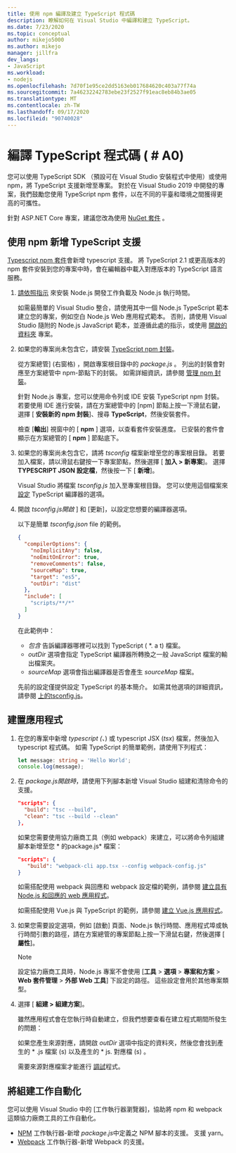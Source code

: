 ```yaml
---
title: 使用 npm 編譯及建立 TypeScript 程式碼
description: 瞭解如何在 Visual Studio 中編譯和建立 TypeScript。
ms.date: 7/23/2020
ms.topic: conceptual
author: mikejo5000
ms.author: mikejo
manager: jillfra
dev_langs:
- JavaScript
ms.workload:
- nodejs
ms.openlocfilehash: 7d70f1e95ce2dd5163eb017684620c403a77f74a
ms.sourcegitcommit: 7a46232242783ebe23f2527f91eac8eb84b3ae05
ms.translationtype: MT
ms.contentlocale: zh-TW
ms.lasthandoff: 09/17/2020
ms.locfileid: "90740028"
---
```

# <a name="compile-typescript-code-nodejs"></a>編譯 TypeScript 程式碼 ( # A0) 

您可以使用 TypeScript SDK （預設可在 Visual Studio 安裝程式中使用）或使用 npm，將 TypeScript 支援新增至專案。 對於在 Visual Studio 2019 中開發的專案，我們鼓勵您使用 TypeScript npm 套件，以在不同的平臺和環境之間獲得更高的可攜性。

針對 ASP.NET Core 專案，建議您改為使用 [NuGet 套件](../javascript/compile-typescript-code-nuget.md) 。

## <a name="add-typescript-support-using-npm"></a>使用 npm 新增 TypeScript 支援

[Typescript npm 套件](https://www.npmjs.com/package/typescript)會新增 typescript 支援。 將 TypeScript 2.1 或更高版本的 npm 套件安裝到您的專案中時，會在編輯器中載入對應版本的 TypeScript 語言服務。

1. [請依照指示](../ide/quickstart-nodejs.md?toc=%252fvisualstudio%252fjavascript%252ftoc.json) 來安裝 Node.js 開發工作負載及 Node.js 執行時間。

   如需最簡單的 Visual Studio 整合，請使用其中一個 Node.js TypeScript 範本建立您的專案，例如空白 Node.js Web 應用程式範本。 否則，請使用 Visual Studio 隨附的 Node.js JavaScript 範本，並遵循此處的指示，或使用 [開啟的資料夾](../javascript/develop-javascript-code-without-solutions-projects.md) 專案。

1. 如果您的專案尚未包含它，請安裝 [TypeScript npm 封裝](https://www.npmjs.com/package/typescript)。

   從方案總管] (右窗格) ，開啟專案根目錄中的 *package.js* 。 列出的封裝會對應至方案總管中 npm-節點下的封裝。 如需詳細資訊，請參閱 [管理 npm 封裝](../javascript/npm-package-management.md)。

   針對 Node.js 專案，您可以使用命令列或 IDE 安裝 TypeScript npm 封裝。 若要使用 IDE 進行安裝，請在方案總管中的 [npm] 節點上按一下滑鼠右鍵，選擇 [ **安裝新的 npm 封裝**]、搜尋 **TypeScript**，然後安裝套件。

   檢查 [**輸出**] 視窗中的 [ **npm** ] 選項，以查看套件安裝進度。 已安裝的套件會顯示在方案總管的 [ **npm** ] 節點底下。

1. 如果您的專案尚未包含它，請將 *tsconfig* 檔案新增至您的專案根目錄。 若要加入檔案，請以滑鼠右鍵按一下專案節點，然後選擇 [ **加入 > 新專案**]。 選擇 **TYPESCRIPT JSON 設定檔**，然後按一下 [ **新增**]。

   Visual Studio 將檔案 *tsconfig.js* 加入至專案根目錄。 您可以使用這個檔案來 [設定](https://www.typescriptlang.org/docs/handbook/tsconfig-json.html) TypeScript 編譯器的選項。

1. 開啟 *tsconfig.js開啟* ] 和 [更新]，以設定您想要的編譯器選項。

   以下是簡單 *tsconfig.json* file 的範例。

   ```json
   {
     "compilerOptions": {
       "noImplicitAny": false,
       "noEmitOnError": true,
       "removeComments": false,
       "sourceMap": true,
       "target": "es5",
       "outDir": "dist"
     },
     "include": [
       "scripts/**/*"
     ]
   }
   ```

   在此範例中：
   - *包含* 告訴編譯器哪裡可以找到 TypeScript ( *. a t) 檔案。
   - *outDir* 選項會指定 TypeScript 編譯器所轉換之一般 JavaScript 檔案的輸出檔案夾。
   - *sourceMap* 選項會指出編譯器是否會產生 *sourceMap* 檔案。

   先前的設定僅提供設定 TypeScript 的基本簡介。 如需其他選項的詳細資訊，請參閱 [ 上的tsconfig.js](https://www.typescriptlang.org/docs/handbook/tsconfig-json.html)。

## <a name="build-the-application"></a>建置應用程式

1. 在您的專案中新增 *typescript (、*) 或 typescript JSX (*tsx*) 檔案，然後加入 typescript 程式碼。 如需 TypeScript 的簡單範例，請使用下列程式：

   ```typescript
   let message: string = 'Hello World';
   console.log(message);
   ```

1. 在 *package.js開啟時*，請使用下列腳本新增 Visual Studio 組建和清除命令的支援。

   ```json
   "scripts": {
     "build": "tsc --build",
     "clean": "tsc --build --clean"
   },
   ```

   如果您需要使用協力廠商工具（例如 webpack）來建立，可以將命令列組建腳本新增至您 * 的package.js* 檔案：

   ```json
   "scripts": {
      "build": "webpack-cli app.tsx --config webpack-config.js"
   }
   ```

   如需搭配使用 webpack 與回應和 webpack 設定檔的範例，請參閱 [建立具有 Node.js 和回應的 web 應用程式](../javascript/tutorial-nodejs-with-react-and-jsx.md)。

   如需搭配使用 Vue.js 與 TypeScript 的範例，請參閱 [建立 Vue.js 應用程式](/javascript/create-application-with-vuejs)。

1. 如果您需要設定選項，例如 [啟動] 頁面、Node.js 執行時間、應用程式埠或執行時間引數的路徑，請在方案總管的專案節點上按一下滑鼠右鍵，然後選擇 [ **屬性**]。

   >[!NOTE]
   > 設定協力廠商工具時，Node.js 專案不會使用 [**工具**  >  **選項**  >  **專案和方案**  >  **Web 套件管理**  >  **外部 Web 工具**] 下設定的路徑。 這些設定會用於其他專案類型。

1. 選擇 [ **組建 > 組建方案**]。

   雖然應用程式會在您執行時自動建立，但我們想要查看在建立程式期間所發生的問題：

   如果您產生來源對應，請開啟 *outDir* 選項中指定的資料夾，然後您會找到產生的 \* .js 檔案 (s) 以及產生的 \* js. 對應檔 (s) 。

   需要來源對應檔案才能進行 [調試](../javascript/debug-nodejs.md)程式。

## <a name="automate-build-tasks"></a>將組建工作自動化

您可以使用 Visual Studio 中的 [工作執行器瀏覽器]，協助將 npm 和 webpack 這類協力廠商工具的工作自動化。

- [NPM](https://marketplace.visualstudio.com/items?itemName=MadsKristensen.NPMTaskRunner) 工作執行器-新增 *package.js*中定義之 NPM 腳本的支援。 支援 yarn。
- [Webpack](https://marketplace.visualstudio.com/items?itemName=MadsKristensen.WebPackTaskRunner) 工作執行器-新增 Webpack 的支援。